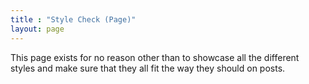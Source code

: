 ```yaml
---
title : "Style Check (Page)"
layout: page
---
```


This page exists for no reason other than to showcase all the different styles and make sure that they all fit the way they should on posts.